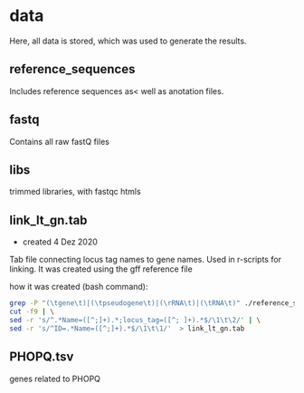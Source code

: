 # data

Here, all data is stored, which was used to generate the results.

## reference_sequences

Includes reference sequences as< well as anotation files.

## fastq

Contains all raw fastQ files



## libs

trimmed libraries, with fastqc htmls 



## link_lt_gn.tab

- created 4 Dez 2020

Tab file connecting locus tag names to gene names. Used in r-scripts for linking. It was created using the gff reference file 

how it was created (bash command):

```bash
grep -P "(\tgene\t)|(\tpseudogene\t)|(\rRNA\t)|(\tRNA\t)" ./reference_sequences/FQ312003.1.gff |\
cut -f9 | \
sed -r 's/^.*Name=([^;]+).*;locus_tag=([^; ]+).*$/\1\t\2/' | \
sed -r 's/^ID=.*Name=([^;]+).*$/\1\t\1/'  > link_lt_gn.tab
```



## PHOPQ.tsv

genes related to PHOPQ

